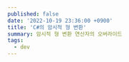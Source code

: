 ```yaml
---
published: false
date: '2022-10-19 23:36:00 +0900'
title: 'C#의 암시적 형 변환'
summary: 암시적 형 변환 연산자의 오버라이드
tags:
  - dev
---
```


